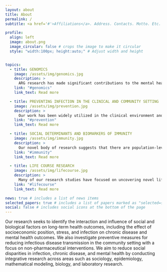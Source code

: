 ```yaml
---
layout: about
title: About
permalink: /
subtitle: <a href='#'>Affiliations</a>. Address. Contacts. Motto. Etc.

profile:
  align: left
  image: about.png
  image_circular: false # crops the image to make it circular
  style: "width:100px; height:auto;" # Adjust width and height


topics:
  - title: GENOMICS
    image: /assets/img/genomics.jpg
    description: >
      ARG research has made significant contributions to the mental health field, using data from Dr. Aiello’s Detroit Neighborhood Health Study (DNHS). We have published some of the first findings of an ...
    link: "#genomics"
    link_text: Read more

  - title: PREVENTING INFECTION IN THE CLINICAL AND COMMUNITY SETTING
    image: /assets/img/prevention.jpg
    description: >
      Our work has been widely utilized in the clinical environment and has played a major role in setting the standards for hand hygiene practices of clinicians and staff members. Dr. Aiello has led two CD ...
    link: "#prevention"
    link_text: Read more

  - title: SOCIAL DETERMINANTS AND BIOMARKERS OF IMMUNITY
    image: /assets/img/immunity.jpg
    description: >
      Our novel body of research suggests that there are population-level socioeconomic disparities in immune function in the US, which may have implications for susceptibility to a wide range of diseases a ...
    link: "#immunity"
    link_text: Read more

  - title: LIFE COURSE RESEARCH
    image: /assets/img/lifecourse.jpg
    description: >
      Many of our research studies have focused on uncovering novel life course risk factors for cardiometabolic and mental health-related outcomes in Latino/a populations. Findings from our research in this ...
    link: "#lifecourse"
    link_text: Read more

news: true # includes a list of news items
selected_papers: true # includes a list of papers marked as "selected={true}"
social: false # includes social icons at the bottom of the page
---
```

Our research seeks to identify the interaction and influence of social and biological factors on long-term health outcomes, including the effect of socioeconomic position, stress, and infection on chronic disease and mental health outcomes. We also investigate preventive measures for reducing infectious disease transmission in the community setting with a focus on non-pharmaceutical interventions. We aim to reduce social disparities in infection, chronic disease, and mental health by conducting integrative research across areas such as sociology, epidemiology, mathematical modeling, biology, and laboratory research.








